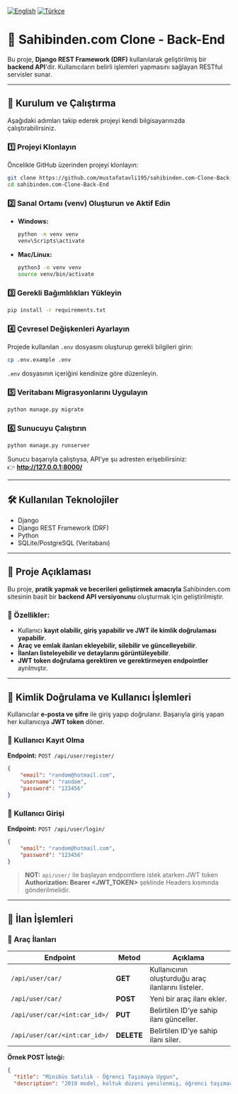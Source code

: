 [![English](https://img.shields.io/badge/lang-English-blue.svg)](README.md)
[![Türkçe](https://img.shields.io/badge/lang-Türkçe-red.svg)](README.tr.md)

# 📌 Sahibinden.com Clone - Back-End

Bu proje, **Django REST Framework (DRF)** kullanılarak geliştirilmiş bir **backend API**'dir. Kullanıcıların belirli işlemleri yapmasını sağlayan RESTful servisler sunar.

---

## 🚀 Kurulum ve Çalıştırma  

Aşağıdaki adımları takip ederek projeyi kendi bilgisayarınızda çalıştırabilirsiniz.

### 1️⃣ **Projeyi Klonlayın**  
Öncelikle GitHub üzerinden projeyi klonlayın:  
```sh
git clone https://github.com/mustafatavli195/sahibinden.com-Clone-Back-End.git
cd sahibinden.com-Clone-Back-End
```

### 2️⃣ **Sanal Ortamı (venv) Oluşturun ve Aktif Edin**  
- **Windows:**  
  ```sh
  python -m venv venv
  venv\Scripts\activate
  ```
- **Mac/Linux:**  
  ```sh
  python3 -m venv venv
  source venv/bin/activate
  ```

### 3️⃣ **Gerekli Bağımlılıkları Yükleyin**  
```sh
pip install -r requirements.txt
```

### 4️⃣ **Çevresel Değişkenleri Ayarlayın**  
Projede kullanılan `.env` dosyasını oluşturup gerekli bilgileri girin:  
```sh
cp .env.example .env
```
`.env` dosyasının içeriğini kendinize göre düzenleyin.  

### 5️⃣ **Veritabanı Migrasyonlarını Uygulayın**  
```sh
python manage.py migrate
```

### 6️⃣ **Sunucuyu Çalıştırın**  
```sh
python manage.py runserver
```
Sunucu başarıyla çalıştıysa, API’ye şu adresten erişebilirsiniz:  
👉 **http://127.0.0.1:8000/**

---

## 🛠 Kullanılan Teknolojiler  
- Django  
- Django REST Framework (DRF)  
- Python  
- SQLite/PostgreSQL (Veritabanı)  

---

## 📌 Proje Açıklaması  
Bu proje, **pratik yapmak ve becerileri geliştirmek amacıyla** Sahibinden.com sitesinin basit bir **backend API versiyonunu** oluşturmak için geliştirilmiştir.  

### 📢 Özellikler:  
- Kullanıcı **kayıt olabilir, giriş yapabilir ve JWT ile kimlik doğrulaması yapabilir**.  
- **Araç ve emlak ilanları ekleyebilir, silebilir ve güncelleyebilir**.  
- **İlanları listeleyebilir ve detaylarını görüntüleyebilir**.  
- **JWT token doğrulama gerektiren ve gerektirmeyen endpointler** ayrılmıştır.  

---

## 🔑 Kimlik Doğrulama ve Kullanıcı İşlemleri  
Kullanıcılar **e-posta ve şifre** ile giriş yapıp doğrulanır. Başarıyla giriş yapan her kullanıcıya **JWT token** döner.  

### 📌 Kullanıcı Kayıt Olma  
**Endpoint:** `POST /api/user/register/`  
```json
{
    "email": "random@hotmail.com",
    "username": "random",
    "password": "123456"
}
```

### 📌 Kullanıcı Girişi  
**Endpoint:** `POST /api/user/login/`  
```json
{
    "email": "random@hotmail.com",
    "password": "123456"
}
```

> **NOT:** `api/user/` ile başlayan endpointlere istek atarken JWT token **Authorization: Bearer <JWT_TOKEN>** şeklinde Headers kısmında gönderilmelidir.

---

## 📌 İlan İşlemleri

### 📢 Araç İlanları

| **Endpoint** | **Metod** | **Açıklama** |
|-------------|---------|-------------|
| `/api/user/car/` | **GET** | Kullanıcının oluşturduğu araç ilanlarını listeler. |
| `/api/user/car/` | **POST** | Yeni bir araç ilanı ekler. |
| `/api/user/car/<int:car_id>/` | **PUT** | Belirtilen ID’ye sahip ilanı günceller. |
| `/api/user/car/<int:car_id>/` | **DELETE** | Belirtilen ID’ye sahip ilanı siler. |

**Örnek POST İsteği:**  
```json
{
  "title": "Minibüs Satılık - Öğrenci Taşımaya Uygun",
  "description": "2018 model, koltuk düzeni yenilenmiş, öğrenci taşımacılığı için h...
```

